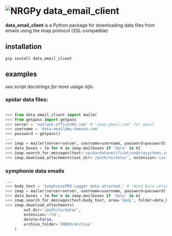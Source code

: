 # ![NRGPy](https://www.gravatar.com/avatar/6282094b092c756acc9f7552b164edfe?s=24) data_email_client 

**data_email_client** is a Python package for downloading data files from emails using the imap protocol (SSL-compatible)

## installation

```pip install data_email_client```

## examples

_see script docstrings for more usage info._

### spidar data files:

``` python

>>> from data_email_client import mailer
>>> from getpass import getpass
>>> server = 'outlook.office365.com' # 'imap.gmail.com' for gmail
>>> username = 'data-email@my-domain.com'
>>> password = getpass()
...
>>> imap = mailer(server=server, username=username, password=password)
>>> data_boxes = [m for m in imap.mailboxes if 'data' in m]
>>> imap.search_for_messages(text='spidardatanotification@nrgsystems.com', area='from', folder=data_boxes)
>>> imap.download_attachments(out_dir='/path/to/data/', extension='csv', delete=False)
```

### symphonie data emails

``` python
...
>>> body_text = 'SymphoniePRO Logger data attached.' # 'Wind Data attached.' for older logger types
>>> imap = mailer(server=server, username=username, password=password)
>>> data_boxes = [m for m in imap.mailboxes if 'data' in m]
>>> imap.search_for_messages(text=body_text, area='body', folder=data_boxes)
>>> imap.download_attachments(
        out_dir='/path/to/data/', 
        extension='rld', 
        delete=False, 
        archive_folder='INBOX/Archive'
    )
```